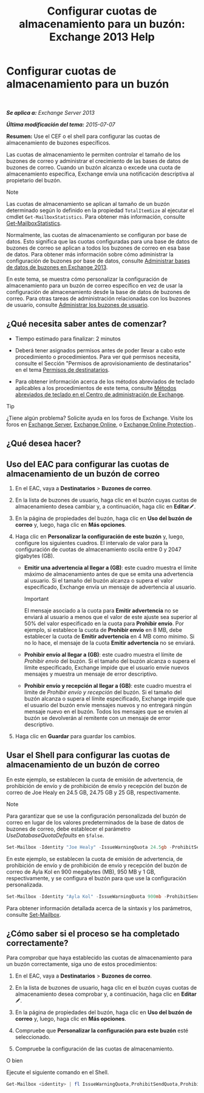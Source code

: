 ﻿---
title: 'Configurar cuotas de almacenamiento para un buzón: Exchange 2013 Help'
TOCTitle: Configurar cuotas de almacenamiento para un buzón
ms:assetid: 5f5fe292-c80e-4a0b-b3e6-e193ea5171d0
ms:mtpsurl: https://technet.microsoft.com/es-es/library/Aa998353(v=EXCHG.150)
ms:contentKeyID: 50556795
ms.date: 04/23/2018
mtps_version: v=EXCHG.150
ms.translationtype: HT
---

# Configurar cuotas de almacenamiento para un buzón

 

_**Se aplica a:** Exchange Server 2013_

_**Última modificación del tema:** 2015-07-07_

**Resumen:**  Use el CEF o el shell para configurar las cuotas de almacenamiento de buzones específicos.

Las cuotas de almacenamiento le permiten controlar el tamaño de los buzones de correo y administrar el crecimiento de las bases de datos de buzones de correo. Cuando un buzón alcanza o excede una cuota de almacenamiento específica, Exchange envía una notificación descriptiva al propietario del buzón.


> [!NOTE]
> Las cuotas de almacenamiento se aplican al tamaño de un buzón determinado según lo definido en la propiedad <CODE>TotalItemSize</CODE> al ejecutar el cmdlet <CODE>Get-MailboxStatistics</CODE>. Para obtener más información, consulte <A href="https://technet.microsoft.com/es-es/library/bb124612(v=exchg.150)">Get-MailboxStatistics</A>.



Normalmente, las cuotas de almacenamiento se configuran por base de datos. Esto significa que las cuotas configuradas para una base de datos de buzones de correo se aplican a todos los buzones de correo en esa base de datos. Para obtener más información sobre cómo administrar la configuración de buzones por base de datos, consulte [Administrar bases de datos de buzones en Exchange 2013](manage-mailbox-databases-in-exchange-2013-exchange-2013-help.md).

En este tema, se muestra cómo personalizar la configuración de almacenamiento para un buzón de correo específico en vez de usar la configuración de almacenamiento desde la base de datos de buzones de correo. Para otras tareas de administración relacionadas con los buzones de usuario, consulte [Administrar los buzones de usuario](manage-user-mailboxes-exchange-2013-help.md).

## ¿Qué necesita saber antes de comenzar?

  - Tiempo estimado para finalizar: 2 minutos

  - Deberá tener asignados permisos antes de poder llevar a cabo este procedimiento o procedimientos. Para ver qué permisos necesita, consulte el Sección "Permisos de aprovisionamiento de destinatarios" en el tema [Permisos de destinatarios](recipients-permissions-exchange-2013-help.md).

  - Para obtener información acerca de los métodos abreviados de teclado aplicables a los procedimientos de este tema, consulte [Métodos abreviados de teclado en el Centro de administración de Exchange](keyboard-shortcuts-in-the-exchange-admin-center-exchange-online-protection-help.md).


> [!TIP]
> ¿Tiene algún problema? Solicite ayuda en los foros de Exchange. Visite los foros en <A href="https://go.microsoft.com/fwlink/p/?linkid=60612">Exchange Server</A>, <A href="https://go.microsoft.com/fwlink/p/?linkid=267542">Exchange Online</A>, o <A href="https://go.microsoft.com/fwlink/p/?linkid=285351">Exchange Online Protection</A>..



## ¿Qué desea hacer?

## Uso del EAC para configurar las cuotas de almacenamiento de un buzón de correo

1.  En el EAC, vaya a **Destinatarios** \> **Buzones de correo**.

2.  En la lista de buzones de usuario, haga clic en el buzón cuyas cuotas de almacenamiento desea cambiar y, a continuación, haga clic en **Editar**![Icono Editar](images/Bb124582.6f53ccb2-1f13-4c02-bea0-30690e6ea71d(EXCHG.150).gif "Icono Editar").

3.  En la página de propiedades del buzón, haga clic en **Uso del buzón de correo** y, luego, haga clic en **Más opciones**.

4.  Haga clic en **Personalizar la configuración de este buzón** y, luego, configure los siguientes cuadros. El intervalo de valor para la configuración de cuotas de almacenamiento oscila entre 0 y 2047 gigabytes (GB).
    
      - **Emitir una advertencia al llegar a (GB)**: este cuadro muestra el límite máximo de almacenamiento antes de que se emita una advertencia al usuario. Si el tamaño del buzón alcanza o supera el valor especificado, Exchange envía un mensaje de advertencia al usuario.
        

        > [!IMPORTANT]
        > El mensaje asociado a la cuota para <STRONG>Emitir advertencia</STRONG> no se enviará al usuario a menos que el valor de este ajuste sea superior al 50% del valor especificado en la cuota para <STRONG>Prohibir envío</STRONG>. Por ejemplo, si establece la cuota de <STRONG>Prohibir envío</STRONG> en 8 MB, debe establecer la cuota de <STRONG>Emitir advertencia</STRONG> en 4 MB como mínimo. Si no lo hace, el mensaje de la cuota <STRONG>Emitir advertencia</STRONG> no se enviará.

    
      - **Prohibir envío al llegar a (GB)**: este cuadro muestra el límite de *Prohibir envío* del buzón. Si el tamaño del buzón alcanza o supera el límite especificado, Exchange impide que el usuario envíe nuevos mensajes y muestra un mensaje de error descriptivo.
    
      - **Prohibir envío y recepción al llegar a (GB)**: este cuadro muestra el límite de *Prohibir envío y recepción* del buzón. Si el tamaño del buzón alcanza o supera el límite especificado, Exchange impide que el usuario del buzón envíe mensajes nuevos y no entregará ningún mensaje nuevo en el buzón. Todos los mensajes que se envíen al buzón se devolverán al remitente con un mensaje de error descriptivo.

5.  Haga clic en **Guardar** para guardar los cambios.

## Usar el Shell para configurar las cuotas de almacenamiento de un buzón de correo

En este ejemplo, se establecen la cuota de emisión de advertencia, de prohibición de envío y de prohibición de envío y recepción del buzón de correo de Joe Healy en 24.5 GB, 24.75 GB y 25 GB, respectivamente.


> [!NOTE]
> Para garantizar que se use la configuración personalizada del buzón de correo en lugar de los valores predeterminados de la base de datos de buzones de correo, debe establecer el parámetro <EM>UseDatabaseQuotaDefaults</EM> en <CODE>$false</CODE>.


```powershell
Set-Mailbox -Identity "Joe Healy" -IssueWarningQuota 24.5gb -ProhibitSendQuota 24.75gb -ProhibitSendReceiveQuota 25gb -UseDatabaseQuotaDefaults $false
```

En este ejemplo, se establecen la cuota de emisión de advertencia, de prohibición de envío y de prohibición de envío y recepción del buzón de correo de Ayla Kol en 900 megabytes (MB), 950 MB y 1 GB, respectivamente, y se configura el buzón para que use la configuración personalizada.

```powershell
Set-Mailbox -Identity "Ayla Kol" -IssueWarningQuota 900mb -ProhibitSendQuota 950mb -ProhibitSendReceiveQuota 1gb -UseDatabaseQuotaDefaults $false
```

Para obtener información detallada acerca de la sintaxis y los parámetros, consulte [Set-Mailbox](https://technet.microsoft.com/es-es/library/bb123981\(v=exchg.150\)).

## ¿Cómo saber si el proceso se ha completado correctamente?

Para comprobar que haya establecido las cuotas de almacenamiento para un buzón correctamente, siga uno de estos procedimientos:

1.  En el EAC, vaya a **Destinatarios** \> **Buzones de correo**.

2.  En la lista de buzones de usuario, haga clic en el buzón cuyas cuotas de almacenamiento desea comprobar y, a continuación, haga clic en **Editar**![Icono Editar](images/Bb124582.6f53ccb2-1f13-4c02-bea0-30690e6ea71d(EXCHG.150).gif "Icono Editar").

3.  En la página de propiedades del buzón, haga clic en **Uso del buzón de correo** y, luego, haga clic en **Más opciones**.

4.  Compruebe que **Personalizar la configuración para este buzón** esté seleccionado.

5.  Compruebe la configuración de las cuotas de almacenamiento.

O bien

Ejecute el siguiente comando en el Shell.

```powershell
Get-Mailbox <identity> | fl IssueWarningQuota,ProhibitSendQuota,ProhibitSendReceiveQuota,UseDatabaseQuotaDefaults
```
